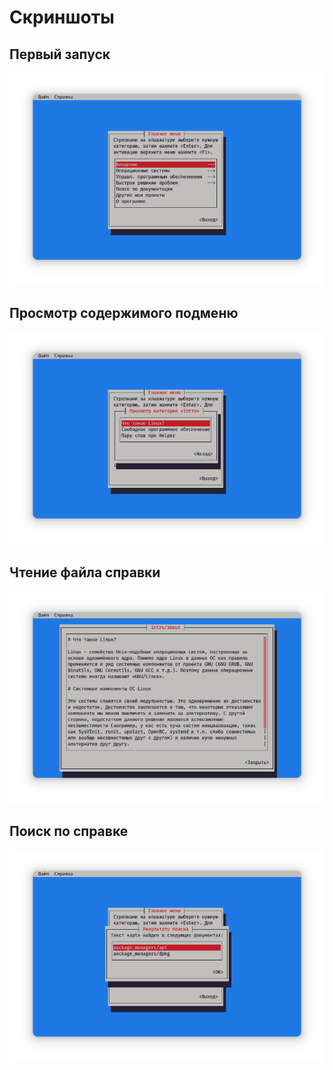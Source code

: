 # Скриншоты

## Первый запуск

![](helper.png)

## Просмотр содержимого подменю

![](1.png)

## Чтение файла справки

![](2.png)

## Поиск по справке

![](3.png)
